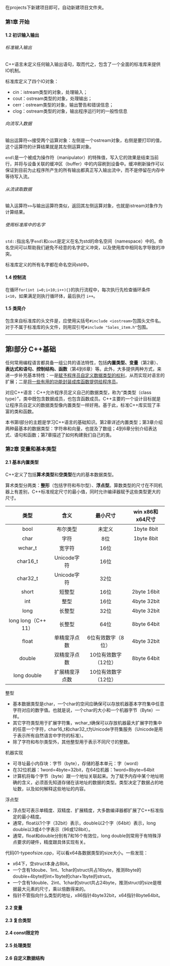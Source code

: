 在projects下新建项目即可，自动新建项目文件夹。





### 第1章 开始

#### 1.2 初识输入输出

###### 标准输入输出

C++语言未定义任何输入输出语句，取而代之，包含了一个全面的标准库来提供IO机制。

标准库定义了四个IO对象：

- cin：istream类型的对象，处理输入；
- cout：ostream类型的对象，处理输出；
- cerr：ostream类型的对象，输出警告和错误信息；
- clog：ostream类型的对象，输出程序运行时的一般性信息

###### 向流写入数据

输出运算符`<<`接受两个运算对象：左侧是一个ostream对象，右侧是要打印的值，这个运算符的计算结果就是其左侧运算对象。

`endl`是一个被成为操作符（manipulator）的特殊值，写入它的效果是结束当前行，并将与设备关联的缓冲区（buffer）中的内容刷到设备中。缓冲刷新操作可以保证到目前为止程序所产生的所有输出都真正写入输出流中，而不是停留在内存中等待写入流。

###### 从流读取数据

输入运算符`>>`与输出运算符类似，返回其左侧运算对象，也就是istream对象作为计算结果。

###### 使用标准库中的名字

`std::`指出名字`endl`和`cout`是定义在名为std的命名空间（namespace）中的。命名空间可以帮助我们避免不经意的名字定义冲突，以及使用库中相同名字导致的冲突。

标准库定义的所有名字都在命名空间std中。

#### 1.4 控制流

在循环`for(int i=0;i<10;i++){}`的执行流程中，每次执行先检查循环条件 `i<10`，如果满足则执行循环体，最后执行 `i++`。

#### 1.5 类简介

包含来自标准库的头文件是，应使用尖括号`#include <iostream>`包围头文件名。对于不属于标准库的头文件，则用双引号`#include "Sales_item.h"`包围。

---

## 第Ⅰ部分 C++基础

任何常用编程语言都具备一组公共的语法特性，包括**内置类型、变量**（第2章）、**表达式和语句、控制结构、函数**（第4到6章）等。此外，大多提供两种方式，来进一步补充基本特性：一是<u>赋予程序员自定义数据类型的权利</u>，从而实现对语言的扩展；二是<u>将一些有用的功能封装成库函数提供给程序员</u>。

对应C++语言：C++允许程序员定义自己的数据类型，称为“类类型（class type）”，类中既包含数据成员，也包含函数成员。C++主要的一个设计目标就是让程序员自定义的数据类型像内置类型一样好用。基于此，标准C++库实现了丰富的类和函数。

本书第Ⅰ部分的主题是学习C++语言的基础知识。第2章详述内置类型；第3章介绍两种最基本的数据类型：字符串和向量，也提及了数组；4到6章分别介绍表达式、语句和函数；第7章描述了如何构建我们自己的类。

### 第2章 变量和基本类型

#### 2.1 基本内置类型

C++定义了包括**算术类型**和**空类型**在内的基本数据类型。

算术类型分两类：**整形**（包括字符和布尔型）、**浮点型**。算数类型的尺寸在不同机器上有差别，C++标准规定尺寸的最小值，同时允许编译器赋予这些类型更大的尺寸。

|        类型         |      含义      |       最小尺寸       | **win x86和x64尺寸** |
| :-----------------: | :------------: | :------------------: | :------------------: |
|        bool         |    布尔类型    |        未定义        |      1byte 8bit      |
|        char         |      字符      |         8位          |      1byte 8bit      |
|       wchar_t       |     宽字符     |         16位         |                      |
|      char16_t       |  Unicode字符   |         16位         |                      |
|      char32_t       |  Unicode字符   |         32位         |                      |
|        short        |     短整型     |         16位         |     2byte 16bit      |
|         int         |      整型      |         16位         |     4byte 32bit      |
|        long         |     长整型     |         32位         |     4byte 32bit      |
| long long（C++ 11） |     长整型     |         64位         |     8byte 64bit      |
|        float        |  单精度浮点数  |  6位有效数字（8位）  |     4byte 32bit      |
|       double        |  双精度浮点数  | 10位有效数字（12位） |     8byte 64bit      |
|     long double     | 扩展精度浮点数 | 10位有效数字（12位） |                      |

整型

- 基本数据类型是char，一个char的空间应确保可以存放机器基本字符集中任意字符对应的数字值。也就是说，一个char的大小和一个机器字节（Byte）一样。
- 其它字符类型用于扩展字符集，wchar_t确保可以存放机器最大扩展字符集中的任意一个字符，char16_t和char32_t为Unicode字符集服务（Unicode是用于表示所有自然语言中字符的标准）。
- 除了字符和布尔类型外，其他整型用于表示不同尺寸的整数。

机器实现

- 可寻址最小内存块：字节（byte），存储的基本单元：字（word）
- 在32位机器：1word=4byte=32bit，在64位机器：1word=8byte=64bit
- 计算机将每个字节（byte）跟一个地址关联起来。为了赋予内存中某个地址明确的含义，必须首先知道存储在该地址的数据的类型。类型决定了数据占的地址数，以及如何解释这些地址的内容。

浮点型

- 浮点型可表示单精度、双精度、扩展精度，大多数编译器都扩展了C++标准指定的最小精度。
- 通常，float以1个字（32bit）表示，double以2个字（64bit）表示，long double以3或4个字表示（96或128bit）。
- 通常，float和double分别有7和16个有效位，long double则常用于有特殊浮点要求的硬件，精度跟具体实现有关。

代码01-typeofsize.cpp，可以看x64各数据类型的size大小。一些发现：

- x64下，空struct本身占8bit。
- 一个含有1doube、1int、1char的struct共占16byte，推测8byte的double+4byte的int+1byte的char+1byte的struct。
- 一个含有1double、2int、1char的struct共占24byte，推测struct的size是根据最大元素的尺寸，乘以倍数得来的。
- 指针不管指向什么类型的地址，x86指针4byte32bit，x64指针8byte64bit。

















#### 2.2 变量

#### 2.3 复合类型

#### 2.4 const限定符

#### 2.5 处理类型

#### 2.6 自定义数据结构

